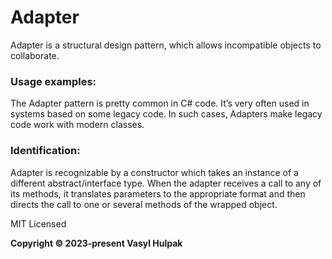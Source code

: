 ﻿# Adapter
Adapter is a structural design pattern, which allows incompatible objects to collaborate.

### Usage examples: 
The Adapter pattern is pretty common in C# code. It’s very often used in systems based on some legacy code. In such cases, Adapters make legacy code work with modern classes.

### Identification: 
Adapter is recognizable by a constructor which takes an instance of a different abstract/interface type. When the adapter receives a call to any of its methods, it translates parameters to the appropriate format and then directs the call to one or several methods of the wrapped object.


MIT Licensed

**Copyright © 2023-present Vasyl Hulpak**
